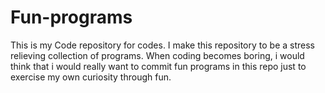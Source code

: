 # Fun-programs
This is my Code repository for codes. I make this repository to be a stress relieving collection of programs. When coding becomes boring, i would think that i would really want to commit fun programs in this repo just to exercise my own curiosity through fun.
